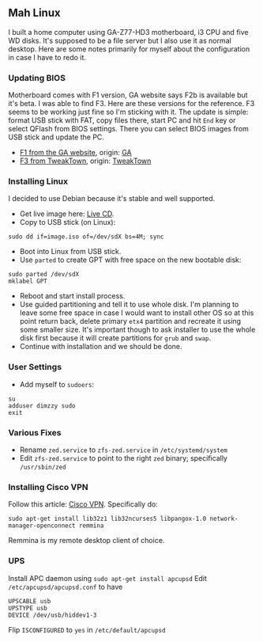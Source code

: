 ## Mah Linux

I built a home computer using GA-Z77-HD3 motherboard, i3 CPU and five WD disks. It's supposed to be a file server but I also use it as normal desktop. Here are some notes primarily for myself about the configuration in case I have to redo it.

### Updating BIOS

Motherboard comes with F1 version, GA website says F2b is available but it's beta. I was able to find F3. Here are these versions for the reference. F3 seems to be working just fine so I'm sticking with it. The update is simple: format USB stick with FAT, copy files there, start PC and hit `End` key or select QFlash from BIOS settings. There you can select BIOS images from USB stick and update the PC.

* [F1 from the GA website](/files/Z77HD3.F1), origin: [GA](http://www.gigabyte.us/products/product-page.aspx?pid=4408#bios)
* [F3 from TweakTown](/files/Z77HD3.F3), origin: [TweakTown](https://forums.tweaktown.com/gigabyte/28441-gigabyte-beta-bios.html)

### Installing Linux

I decided to use Debian because it's stable and well supported.

* Get live image here: [Live CD](https://www.debian.org/CD/live/).
* Copy to USB stick (on Linux):

```shell
sudo dd if=image.iso of=/dev/sdX bs=4M; sync
```

* Boot into Linux from USB stick.
* Use `parted` to create GPT with free space on the new bootable disk:

```shell
sudo parted /dev/sdX
mklabel GPT
```

* Reboot and start install process.
* Use guided partitioning and tell it to use whole disk. I'm planning to leave some free space in case I would want to install other OS so at this point return back, delete primary `etx4` partition and recreate it using some smaller size. It's important though to ask installer to use the whole disk first because it will create partitions for `grub` and `swap`.
* Continue with installation and we should be done.

### User Settings

* Add myself to `sudoers`:

```shell
su
adduser dimzzy sudo
exit
```
### Various Fixes

* Rename `zed.service` to `zfs-zed.service` in `/etc/systemd/system`
* Edit `zfs-zed.service` to point to the right `zed` binary; specifically `/usr/sbin/zed`

### Installing Cisco VPN

Follow this article: [Cisco VPN](http://www.socsci.uci.edu/~jstern/uci_vpn_ubuntu/).
Specifically do:
```shell
sudo apt-get install lib32z1 lib32ncurses5 libpangox-1.0 network-manager-openconnect remmina
```
Remmina is my remote desktop client of choice.

### UPS

Install APC daemon using `sudo apt-get install apcupsd`
Edit `/etc/apcupsd/apcupsd.conf` to have
```
UPSCABLE usb
UPSTYPE usb
DEVICE /dev/usb/hiddev1-3
```
Flip `ISCONFIGURED` to `yes` in `/etc/default/apcupsd`
